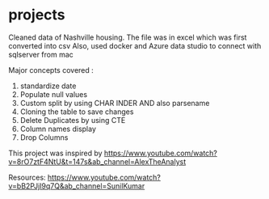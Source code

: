 # projects
Cleaned data of Nashville housing. 
The file was in excel which was first converted into csv 
Also, used docker and Azure data studio to connect with sqlserver from mac

Major concepts covered :

1. standardize date
2. Populate null values
3. Custom split by using CHAR INDER AND also parsename
4. Cloning the table to save changes
5. Delete Duplicates by using CTE
6. Column names display 
7. Drop Columns

This project was inspired by 
https://www.youtube.com/watch?v=8rO7ztF4NtU&t=147s&ab_channel=AlexTheAnalyst

Resources:
https://www.youtube.com/watch?v=bB2PJjI9q7Q&ab_channel=SunilKumar
